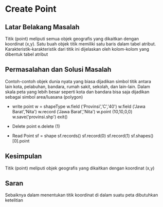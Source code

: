  # Create Point

## Latar Belakang Masalah 
Titik (point) meliputi semua objek geografis yang dikaitkan dengan koordinat (x,y). Satu buah objek titik memiliki satu baris dalam tabel atribut. Karakteristik-karakteristik dari titik ini dijelaskan oleh kolom-kolom yang dibentuk tabel atribut  
 
## Permasalahan dan Solusi Masalah
Contoh-contoh objek dunia nyata yang biasa dijadikan simbol titik antara lain kota, pelabuhan, bandara, rumah sakit, sekolah, dan lain-lain. Dalam skala peta yang lebih besar seperti kota dan bandara bisa saja dijadikan sebagai simbol area/luasana (polygon)

* write point
w = shapeType
w.field ('Provinsi','C','40')
w.field ('Jawa Barat','Nita')
w.record ('Jawa Barat','Nita')
w.point (10,10,0,0)
w.save('provinsi.shp')
exit() 

* Delete point
e.delete (1)

* Read Point
sf = shape
sf.records()
sf.record(0)
sf.record(1)
sf.shapes()[0].point

## Kesimpulan
Titik (point) meliputi objek geografis yang dikaitkan dengan koordinat (x,y)

## Saran 
Sebaiknya dalam menentukan titik koordinat di dalam suatu peta dibutuhkan ketelitian

